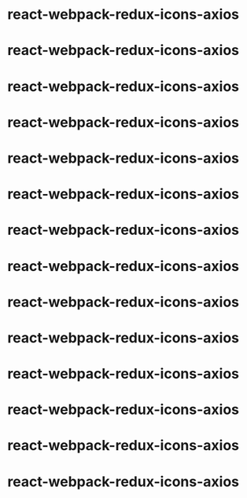 # react-webpack-redux-icons-axios
# react-webpack-redux-icons-axios
# react-webpack-redux-icons-axios
# react-webpack-redux-icons-axios
# react-webpack-redux-icons-axios
# react-webpack-redux-icons-axios
# react-webpack-redux-icons-axios
# react-webpack-redux-icons-axios
# react-webpack-redux-icons-axios
# react-webpack-redux-icons-axios
# react-webpack-redux-icons-axios
# react-webpack-redux-icons-axios
# react-webpack-redux-icons-axios
# react-webpack-redux-icons-axios
